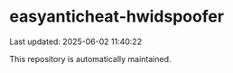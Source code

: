 # easyanticheat-hwidspoofer

Last updated: 2025-06-02 11:40:22

This repository is automatically maintained.
